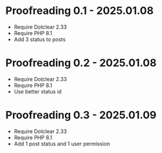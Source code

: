 Proofreading 0.1 - 2025.01.08
===========================================================
* Require Dotclear 2.33
* Require PHP 8.1
* Add 3 status to posts

Proofreading 0.2 - 2025.01.08
===========================================================
* Require Dotclear 2.33
* Require PHP 8.1
* Use better status id

Proofreading 0.3 - 2025.01.09
===========================================================
* Require Dotclear 2.33
* Require PHP 8.1
* Add 1 post status and 1 user permission